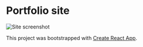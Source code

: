 # Portfolio site

![Site screenshot](assets/screenshot/portfolio-screenshot.png)


This project was bootstrapped with [Create React App](https://github.com/facebook/create-react-app).

